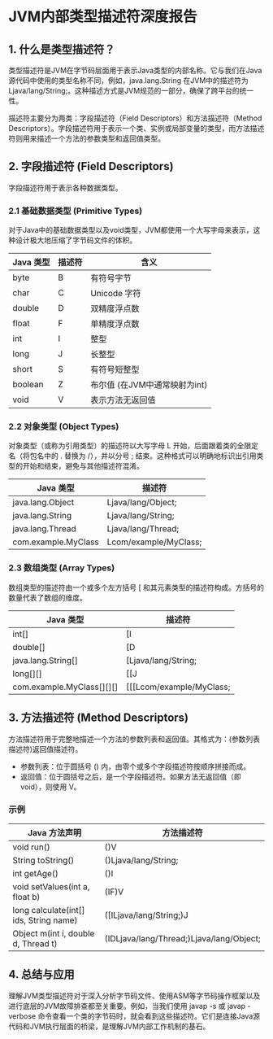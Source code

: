 # JVM内部类型描述符深度报告


## 1. 什么是类型描述符？

类型描述符是JVM在字节码层面用于表示Java类型的内部名称。它与我们在Java源代码中使用的类型名称不同，例如，java.lang.String 在JVM中的描述符为 Ljava/lang/String;。这种描述方式是JVM规范的一部分，确保了跨平台的统一性。

描述符主要分为两类：字段描述符（Field Descriptors）和方法描述符（Method Descriptors）。字段描述符用于表示一个类、实例或局部变量的类型，而方法描述符则用来描述一个方法的参数类型和返回值类型。


## 2. 字段描述符 (Field Descriptors)

字段描述符用于表示各种数据类型。


### 2.1 基础数据类型 (Primitive Types)

对于Java中的基础数据类型以及void类型，JVM都使用一个大写字母来表示，这种设计极大地压缩了字节码文件的体积。


| Java 类型 | 描述符 | 含义 |
| --- | --- | --- |
| byte | B | 有符号字节 |
| char | C | Unicode 字符 |
| double | D | 双精度浮点数 |
| float | F | 单精度浮点数 |
| int | I | 整型 |
| long | J | 长整型 |
| short | S | 有符号短整型 |
| boolean | Z | 布尔值 (在JVM中通常映射为int) |
| void | V | 表示方法无返回值 |


### 2.2 对象类型 (Object Types)

对象类型（或称为引用类型）的描述符以大写字母 L 开始，后面跟着类的全限定名（将包名中的 . 替换为 /），并以分号 ; 结束。这种格式可以明确地标识出引用类型的开始和结束，避免与其他描述符混淆。


| Java 类型 | 描述符 |
| --- | --- |
| java.lang.Object | Ljava/lang/Object; |
| java.lang.String | Ljava/lang/String; |
| java.lang.Thread | Ljava/lang/Thread; |
| com.example.MyClass | Lcom/example/MyClass; |


### 2.3 数组类型 (Array Types)

数组类型的描述符由一个或多个左方括号 [ 和其元素类型的描述符构成。方括号的数量代表了数组的维度。


| Java 类型 | 描述符 |
| --- | --- |
| int[] | [I |
| double[] | [D |
| java.lang.String[] | [Ljava/lang/String; |
| long[][] | [[J |
| com.example.MyClass[][][] | [[[Lcom/example/MyClass; |


## 3. 方法描述符 (Method Descriptors)

方法描述符用于完整地描述一个方法的参数列表和返回值。其格式为：(参数列表描述符)返回值描述符。

- 参数列表：位于圆括号 () 内，由零个或多个字段描述符按顺序拼接而成。
- 返回值：位于圆括号之后，是一个字段描述符。如果方法无返回值（即 void），则使用 V。


### 示例


| Java 方法声明 | 方法描述符 |
| --- | --- |
| void run() | ()V |
| String toString() | ()Ljava/lang/String; |
| int getAge() | ()I |
| void setValues(int a, float b) | (IF)V |
| long calculate(int[] ids, String name) | ([ILjava/lang/String;)J |
| Object m(int i, double d, Thread t) | (IDLjava/lang/Thread;)Ljava/lang/Object; |


## 4. 总结与应用

理解JVM类型描述符对于深入分析字节码文件、使用ASM等字节码操作框架以及进行底层的JVM故障排查都至关重要。例如，当我们使用 javap -s 或 javap -verbose 命令查看一个类的字节码时，就会看到这些描述符。它们是连接Java源代码和JVM执行层面的桥梁，是理解JVM内部工作机制的基石。

